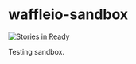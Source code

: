 waffleio-sandbox
================

[![Stories in Ready](https://badge.waffle.io/chesleybrown/waffleio-sandbox.png?label=ready&title=Ready)](https://waffle.io/chesleybrown/waffleio-sandbox)

Testing sandbox.
